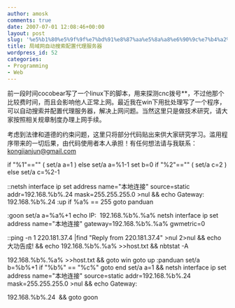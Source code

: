 ```yaml
---
author: amosk
comments: true
date: 2007-07-01 12:08:46+00:00
layout: post
slug: '%e5%b1%80%e5%9f%9f%e7%bd%91%e8%87%aa%e5%8a%a8%e6%90%9c%e7%b4%a2%e9%85%8d%e7%bd%ae%e4%bb%a3%e7%90%86%e6%9c%8d%e5%8a%a1%e5%99%a8'
title: 局域网自动搜索配置代理服务器
wordpress_id: 52
categories:
- Programming
- Web
---
```


前一段时间cocobear写了一个linux下的脚本，用来探测cnc拨号**，不过他那个比较费时间，而且会影响他人正常上网。最近我在win下用批处理写了一个程序，可以自动搜索并配置代理服务器，解决上网问题。当然这里只是做技术研究，请大家按照相关规章制度办理上网手续。 

考虑到法律和道德的约束问题，这里只将部分代码贴出来供大家研究学习。滥用程序带来的一切后果，由代码使用者本人承担！有任何想法请与我联系：[kongjianjun@gmail.com](mailto:kongjianjun@gmail.com)

if "%1"=="" (
set/a a=1
) else set/a a=%1-1
set b=0
if "%2"=="" (
set/a c=2
) else set/a c=%2-1

::netsh interface ip set address name="本地连接" source=static addr=192.168.%b%.24 mask=255.255.255.0 >nul && echo Gateway:  192.168.%b%.24
:up
if %a% == 255 goto panduan

:goon
set/a a=%a%+1
echo IP:  192.168.%b%.%a%
netsh interface ip set address name="本地连接" gateway=192.168.%b%.%a% gwmetric=0

::ping -n 1 220.181.37.4 |find "Reply from 220.181.37.4" >nul 2>nul && echo 大功告成! && echo 192.168.%b%.%a% >>host.txt && nbtstat -A

192.168.%b%.%a% >>host.txt && goto win
goto up
:panduan
set/a b=%b%+1
if "%b%" == "%c%" goto end
set/a a=1 && netsh interface ip set address name="本地连接" source=static addr=192.168.%b%.24 mask=255.255.255.0 >nul && echo Gateway: 

192.168.%b%.24  && goto goon
